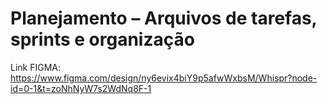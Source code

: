 # Planejamento – Arquivos de tarefas, sprints e organização

Link FIGMA: https://www.figma.com/design/ny6evix4biY9p5afwWxbsM/Whispr?node-id=0-1&t=zoNhNyW7s2WdNq8F-1